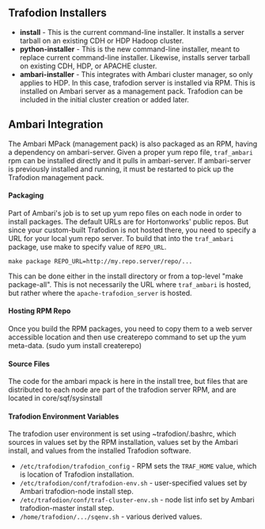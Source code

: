 <!--
   # @@@ START COPYRIGHT @@@
   #
   # Licensed to the Apache Software Foundation (ASF) under one
   # or more contributor license agreements.  See the NOTICE file
   # distributed with this work for additional information
   # regarding copyright ownership.  The ASF licenses this file
   # to you under the Apache License, Version 2.0 (the
   # "License"); you may not use this file except in compliance
   # with the License.  You may obtain a copy of the License at
   #
   #   http://www.apache.org/licenses/LICENSE-2.0
   #
   # Unless required by applicable law or agreed to in writing,
   # software distributed under the License is distributed on an
   # "AS IS" BASIS, WITHOUT WARRANTIES OR CONDITIONS OF ANY
   # KIND, either express or implied.  See the License for the
   # specific language governing permissions and limitations
   # under the License.
   #
   # @@@ END COPYRIGHT @@@
 -->

## Trafodion Installers

* **install** - This is the current command-line installer. It installs a server tarball
  on an existing CDH or HDP Hadoop cluster.
* **python-installer** - This is the new command-line installer, meant to replace current
  command-line installer. Likewise, installs server tarball on existing CDH, HDP,
  or APACHE cluster.
* **ambari-installer** - This integrates with Ambari cluster manager, so only applies to HDP.
  In this case, trafodion server is installed via RPM. This is installed on Ambari server as
  a management pack. Trafodion can be included in the initial cluster creation or added later.

## Ambari Integration

The Ambari MPack (management pack) is also packaged as an RPM, having a dependency on ambari-server.
Given a proper yum repo file, `traf_ambari` rpm
can be installed directly and it pulls in ambari-server.
If ambari-server is previously installed and running, it must be restarted to pick up the Trafodion
management pack.

#### Packaging

Part of Ambari's job is to set up yum repo files on each node in order to install packages.
The default URLs are for Hortonworks' public repos. But since your custom-built Trafodion is
not hosted there, you need to specify a URL for your local yum repo server. To build that into
the `traf_ambari` package, use make to specify value of `REPO_URL`.

   `make package REPO_URL=http://my.repo.server/repo/...`

This can be done either in the install directory or from a top-level "make package-all".
This is not necessarily the URL where `traf_ambari` is hosted, but rather where the
`apache-trafodion_server` is hosted.

#### Hosting RPM Repo

Once you build the RPM packages, you need to copy them to a web server accessible location and
then use createrepo command to set up the yum meta-data. (sudo yum install createrepo)

#### Source Files

The code for the ambari mpack is here in the install tree, but files that are distributed to each
node are part of the trafodion server RPM, and are located in core/sqf/sysinstall

#### Trafodion Environment Variables

The trafodion user environment is set using ~trafodion/.bashrc, which sources in values set by the RPM
installation, values set by the Ambari install, and values from the installed Trafodion software.

* `/etc/trafodion/trafodion_config` - RPM sets the `TRAF_HOME` value, which is location of Trafodion installation.
* `/etc/trafodion/conf/trafodion-env.sh` - user-specified values set by Ambari trafodion-node install step.
* `/etc/trafodion/conf/traf-cluster-env.sh` - node list info set by Ambari trafodion-master install step.
* `/home/trafodion/.../sqenv.sh` - various derived values.

